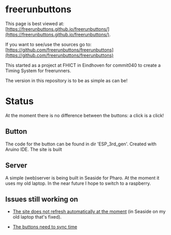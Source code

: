 # freerunbuttons

This page is best viewed at: [https://freerunbuttons.github.io/freerunbuttons/](https://freerunbuttons.github.io/freerunbuttons/).

If you want to see/use the sources go to:
[https://github.com/freerunbuttons/freerunbuttons](https://github.com/freerunbuttons/freerunbuttons)

This started as a project at FHICT in Eindhoven for commit040 to create a Timing System for freerunners.

The version in this repository is to be as simple as can be!

# Status

At the moment there is no difference between the buttons: a click is a click!

## Button

The code for the button can be found in dir 'ESP_3rd_gen'. Created with Aruino IDE. The site is built

## Server

A simple (web)server is being built in Seaside for Pharo. At the moment it uses my old laptop. In the near future I hope to switch to a raspberry.

## Issues still working on

+ [The site does not refresh automatically at the moment](https://freerunbuttons.github.io/freerunbuttons/docs/auto-refresh)
(in Seaside on my old laptop that's fixed).


+ [The buttons need to sync time](https://freerunbuttons.github.io/freerunbuttons/docs/timesync)
